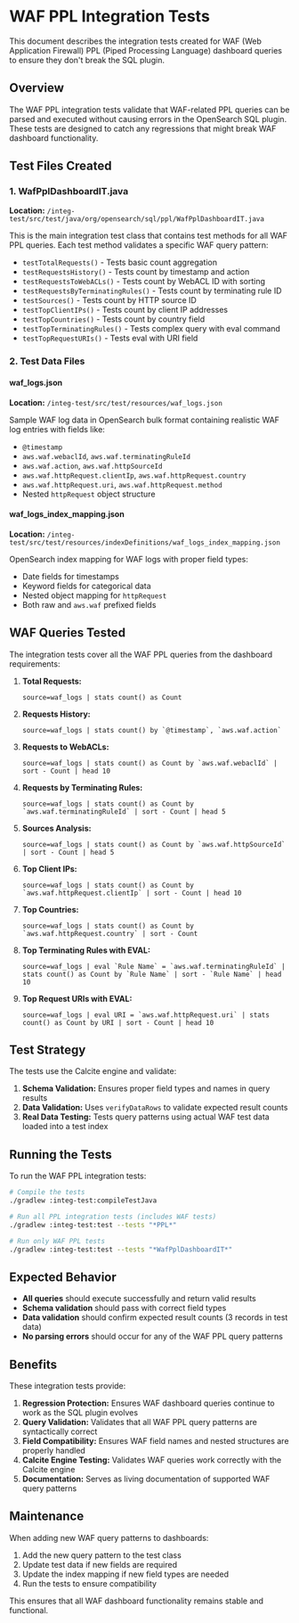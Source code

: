 # WAF PPL Integration Tests

This document describes the integration tests created for WAF (Web Application Firewall) PPL (Piped Processing Language) dashboard queries to ensure they don't break the SQL plugin.

## Overview

The WAF PPL integration tests validate that WAF-related PPL queries can be parsed and executed without causing errors in the OpenSearch SQL plugin. These tests are designed to catch any regressions that might break WAF dashboard functionality.

## Test Files Created

### 1. WafPplDashboardIT.java
**Location:** `/integ-test/src/test/java/org/opensearch/sql/ppl/WafPplDashboardIT.java`

This is the main integration test class that contains test methods for all WAF PPL queries. Each test method validates a specific WAF query pattern:

- `testTotalRequests()` - Tests basic count aggregation
- `testRequestsHistory()` - Tests count by timestamp and action
- `testRequestsToWebACLs()` - Tests count by WebACL ID with sorting
- `testRequestsByTerminatingRules()` - Tests count by terminating rule ID
- `testSources()` - Tests count by HTTP source ID
- `testTopClientIPs()` - Tests count by client IP addresses
- `testTopCountries()` - Tests count by country field
- `testTopTerminatingRules()` - Tests complex query with eval command
- `testTopRequestURIs()` - Tests eval with URI field

### 2. Test Data Files

#### waf_logs.json
**Location:** `/integ-test/src/test/resources/waf_logs.json`

Sample WAF log data in OpenSearch bulk format containing realistic WAF log entries with fields like:
- `@timestamp`
- `aws.waf.webaclId`, `aws.waf.terminatingRuleId`
- `aws.waf.action`, `aws.waf.httpSourceId`
- `aws.waf.httpRequest.clientIp`, `aws.waf.httpRequest.country`
- `aws.waf.httpRequest.uri`, `aws.waf.httpRequest.method`
- Nested `httpRequest` object structure

#### waf_logs_index_mapping.json
**Location:** `/integ-test/src/test/resources/indexDefinitions/waf_logs_index_mapping.json`

OpenSearch index mapping for WAF logs with proper field types:
- Date fields for timestamps
- Keyword fields for categorical data
- Nested object mapping for `httpRequest`
- Both raw and `aws.waf` prefixed fields

## WAF Queries Tested

The integration tests cover all the WAF PPL queries from the dashboard requirements:

1. **Total Requests:**
   ```
   source=waf_logs | stats count() as Count
   ```

2. **Requests History:**
   ```
   source=waf_logs | stats count() by `@timestamp`, `aws.waf.action`
   ```

3. **Requests to WebACLs:**
   ```
   source=waf_logs | stats count() as Count by `aws.waf.webaclId` | sort - Count | head 10
   ```

4. **Requests by Terminating Rules:**
   ```
   source=waf_logs | stats count() as Count by `aws.waf.terminatingRuleId` | sort - Count | head 5
   ```

5. **Sources Analysis:**
   ```
   source=waf_logs | stats count() as Count by `aws.waf.httpSourceId` | sort - Count | head 5
   ```

6. **Top Client IPs:**
   ```
   source=waf_logs | stats count() as Count by `aws.waf.httpRequest.clientIp` | sort - Count | head 10
   ```

7. **Top Countries:**
   ```
   source=waf_logs | stats count() as Count by `aws.waf.httpRequest.country` | sort - Count
   ```

8. **Top Terminating Rules with EVAL:**
   ```
   source=waf_logs | eval `Rule Name` = `aws.waf.terminatingRuleId` | stats count() as Count by `Rule Name` | sort - `Rule Name` | head 10
   ```

9. **Top Request URIs with EVAL:**
   ```
   source=waf_logs | eval URI = `aws.waf.httpRequest.uri` | stats count() as Count by URI | sort - Count | head 10
   ```

## Test Strategy

The tests use the Calcite engine and validate:

1. **Schema Validation:** Ensures proper field types and names in query results
2. **Data Validation:** Uses `verifyDataRows` to validate expected result counts
3. **Real Data Testing:** Tests query patterns using actual WAF test data loaded into a test index

## Running the Tests

To run the WAF PPL integration tests:

```bash
# Compile the tests
./gradlew :integ-test:compileTestJava

# Run all PPL integration tests (includes WAF tests)
./gradlew :integ-test:test --tests "*PPL*"

# Run only WAF PPL tests
./gradlew :integ-test:test --tests "*WafPplDashboardIT*"
```

## Expected Behavior

- **All queries** should execute successfully and return valid results
- **Schema validation** should pass with correct field types
- **Data validation** should confirm expected result counts (3 records in test data)
- **No parsing errors** should occur for any of the WAF PPL query patterns

## Benefits

These integration tests provide:

1. **Regression Protection:** Ensures WAF dashboard queries continue to work as the SQL plugin evolves
2. **Query Validation:** Validates that all WAF PPL query patterns are syntactically correct
3. **Field Compatibility:** Ensures WAF field names and nested structures are properly handled
4. **Calcite Engine Testing:** Validates WAF queries work correctly with the Calcite engine
5. **Documentation:** Serves as living documentation of supported WAF query patterns

## Maintenance

When adding new WAF query patterns to dashboards:

1. Add the new query pattern to the test class
2. Update test data if new fields are required
3. Update the index mapping if new field types are needed
4. Run the tests to ensure compatibility

This ensures that all WAF dashboard functionality remains stable and functional.